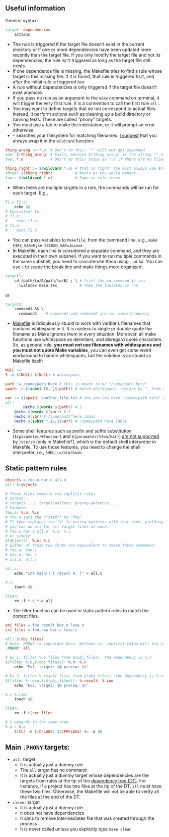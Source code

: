 ## Useful information

Generic syntax:
```Makefile
target: dependencies
    actions
```

- The rule is triggered if the target file doesn't exist in the current directory or if one or more dependencies have been updated more recently than the target file. If you only modify the target file and not its dependencies, the rule isn't triggered as long as the target file still exists.
- If one dependence file is missing, the Makefile tries to find a rule whose target is this missing file. If it is found, that rule is triggered fisrt, and after the initial rule is triggered too.
- A rule without dependencies is only triggered if the target file doesn't exist anymore.
- If you pass no rule as an argument to the `make` command on terminal, it will trigger the very first rule. It is a convention to call the first rule `all:`.
- You may want to define targets that do not correspond to actual files. Instead, it perform actions such as cleaning up a build directory or running tests. These are called "phony" targets.
- You must use a tab to make the indentation, or it will prompt an error otherwise
- `*` searches your filesystem for matching filenames. [I suggest][example1] that you always wrap it in the `wildcard` function:
```Makefile
thing_wrong := *.o  # Don't do this! '*' will not get expanded
one: $(thing_wrong) # Fails, because $(thing_wrong) is the string "*.o"
two: *.o            # Don't do this! Stays as *.o if there are no files that match this pattern :(
```
```Makefile
thing_right := $(wildcard *.o) # that is right! You must always use $(wildcard )
three: $(thing_right)          # Works as you would expect!
four: $(wildcard *.o)          # Same as rule three
```
- When there are multiple targets in a rule, the commands will be run for each target. E.g.,
```Makefile
f1.o f2.o:
	echo $@
# Equivalent to:
# f1.o:
#	 echo f1.o
# f2.o:
#	 echo f2.o
```
- You can pass variables to `Makefile`, from the command line, e.g., `make FIRS_VAR=Myke SECOND_VAR=Joanne`.
- In Makefile, each line is considered a separate command, and they are executed in their own subshell. If you want to run multiple commands in the same subshell, you need to concatenate them using `;` or `&&`. You can use `\` to scape the break line and make things more organized:
```Makefile
target1:
	cd /path/to/A/path/to/B/ ; \ # first the cd command is run
	  lualatex main.tex          # then the lualatex is run
```
or
```Makefile
target2:
	command1 && \
	  command2    # command1 and command2 are run simultaneously
```
- [Makefile][Makefile whitespaces] is ridiculously stupid to work with varible's filenames that contains whitespace in it. It is useless to single or double quote the filename as Make ignores them in every situation. Moreover, all make functions use whitespace as delimiters, and disregard quote characters. So, as general rule, **you must not use filenames with whitespaces and you must not quote Make variables**, you can even get some weird workaround to handle whitespaces, but the solution is as stupid as Makefile itself:
```Makefile
NULL :=
S := $(NULL) $(NULL) # whitespace

path := /some/path here # this is meant to be "/some/path here"
xpath := $(subst $S,^,$(path)) # match whitespace, replace by ^, from $(path)

var := $(xpath) another_file.txt # now you can have "/some/path here" and another_file.txt
all:
        @echo $(words $(path)) # 2
	@echo $(words $(var)) # 2
	@echo $(var) # /some/path^here labas
	@echo $(subst ^,$S,$(var)) # /some/path here labas
```
- Some shell features such as prefix and suffix substitution (`${parameter/#foo/bar}` and `${parameter/%foo/bar}`) [are not supported] by `/bin/sh` (only in Makefile?), which is the default shell interpreter in Makefile. To use those features, you need to change the shell interpreter, i.e., `SHELL:=/bin/bash`.


## Static pattern rules

```Makefile
objects = foo.o bar.o all.o
all: $(objects)

# These files compile via implicit rules
# Syntax:
# targets ...: target-pattern: prereq-patterns ...
# Example:
foo.o: %.o: %.c
# foo.o sets the **stem** to "foo".
# It then replaces the '%' in prereq-patterns with that stem, yielding "foo.c"
# you can do all for all target files at once:
# foo.o bar.o all.o: %.o: %.c
# or simply
$(objects): %.o: %.c
# Either of these two forms are equivalent to these three commands:
# foo.o: foo.c
# bar.o: bar.c
# all.o: all.c

all.c:
	echo "int main() { return 0; }" > all.c

%.c:
	touch $@

clean:
	rm -f *.c *.o all
```
- The filter function can be used in static pattern rules to match the correct files.
```Makefile
obj_files = foo.result bar.o lose.o
src_files = foo.raw bar.c lose.c

all: $(obj_files)
# Note: PHONY is important here. Without it, implicit rules will try to build the executable "all", since the prereqs are ".o" files.
.PHONY: all 

# Ex 1: filter %.o files from $(obj_files), the dependency is %.c
$(filter %.o,$(obj_files)): %.o: %.c
	echo "Ex1. target: $@ prereq: $<"

# Ex 2: filter %.result files from $(obj_files), the dependency is %.raw
$(filter %.result,$(obj_files)): %.result: %.raw
	echo "Ex2. target: $@ prereq: $<" 

%.c %.raw:
	touch $@

clean:
	rm -f $(src_files
```
```Makefile
# % expands to the same stem
%.o : %.c
	$(CC) -c $(CFLAGS) $(CPPFLAGS) $< -o $@
```

## Main `.PHONY` targets:
- `all:` target
    - It is actually just a dummy rule
    - The `all` target has no command
    - It is actually just a dummy target whose dependencies are the targets from rules at the tip of the [dependency tree (DT)][DT_wb]. For instance, if a project has two files at the tip of the DT, `all` must have these two files. Otherwise, the Makefile will not be able to verify all the files at the end of the DT.
- `clean:` target
    - It is actually just a dummy rule
    - it does not have dependencies
    - It aims to remove intermediates file that was created through the process
    - It is never called unless you explicitly type `make clean`

[DT_wb]: https://youtu.be/GExnnTaBELk?t=2147
[@_wb]: https://opensource.com/article/18/8/what-how-makefile#:~:text=To%20suppress%20echoing%20the%20actual%20command%2C%20we%20need%20to%20start%20echo%20with%20%40
[Makefile example]: https://spin.atomicobject.com/2016/08/26/makefile-c-projects/
[example1]: https://makefiletutorial.com/
[Makefile whitespaces]: https://stackoverflow.com/a/56411000/13998346
[are not supported]: https://stackoverflow.com/questions/50649104/bin-sh-1-bad-substitution-makefile